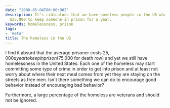 ```yaml
---
date: "2008-05-04T00:00:00Z"
description: It's ridiculous that we have homeless people in the US when it costs
  $25,000 to keep someone in prison for a year.
keywords: homelessness, prison
tags:
- 'meta'
title: The homeless in the US
---
```

I find it absurd that the average prisoner costs $25,000 a year to keep in prison ($75,000 for death row) and yet we still have homelessness in the United States. Each one of the homeless may start committing some type of crime in order to get into prison and at least not worry about where their next meal comes from yet they are staying on the streets as free men. Isn't there something we can do to encourage good behavior instead of encouraging bad behavior?

Furthermore, a large percentage of the homeless are veterans and should not be ignored.
